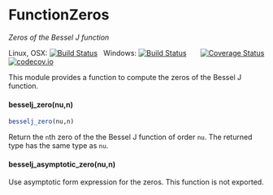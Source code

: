 # FunctionZeros
*Zeros of the Bessel J function*

Linux, OSX: [![Build Status](https://travis-ci.org/jlapeyre/FunctionZeros.jl.svg)](https://travis-ci.org/jlapeyre/FunctionZeros.jl)
&nbsp;
Windows: [![Build Status](https://ci.appveyor.com/api/projects/status/github/jlapeyre/FunctionZeros.jl?branch=master&svg=true)](https://ci.appveyor.com/project/jlapeyre/functionzeros-jl)
&nbsp; &nbsp; &nbsp;
[![Coverage Status](https://coveralls.io/repos/jlapeyre/FunctionZeros.jl/badge.svg?branch=master&service=github)](https://coveralls.io/github/jlapeyre/FunctionZeros.jl?branch=master)
[![codecov.io](http://codecov.io/github/jlapeyre/FunctionZeros.jl/coverage.svg?branch=master)](http://codecov.io/github/jlapeyre/FunctionZeros.jl?branch=master)

This module provides a function to compute the zeros of the Bessel J function.

#### besselj_zero(nu,n)

```julia
besselj_zero(nu,n)
```

Return the `n`th zero of the the Bessel J function of order `nu`. The returned
type has the same type as `nu`.

#### besselj_asymptotic_zero(nu,n)

Use asymptotic form expression for the zeros. This function is not exported.
